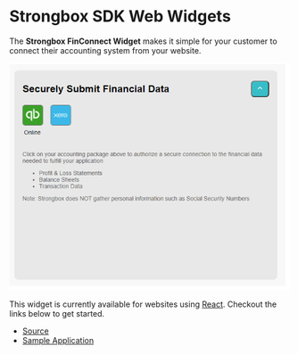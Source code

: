 # Strongbox SDK Web Widgets

The **Strongbox FinConnect Widget** makes it simple for your customer to connect their accounting system from your website.

![FinConnect Widget Screenshot](images/FinConnectorWebWidget.PNG)

This widget is currently available for websites using [React](https://reactjs.org/). Checkout the links below to get started.

- [Source](/finconnect-react)
- [Sample Application](/finconnect-react-demo)
